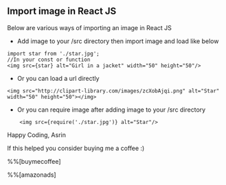 ## Import image in React JS

Below are various ways of importing an image in React JS 

- Add image to your /src directory then import image and load like below
```
import star from './star.jpg';
//In your const or function
<img src={star} alt="Girl in a jacket" width="50" height="50"/>
```

- Or you can load a url directly

```
<img src="http://clipart-library.com/images/zcXobAjqi.png" alt="Star" width="50" height="50"></img>
```

- Or you can require image after adding image to your /src directory

```
    <img src={require('./star.jpg')} alt="Star"/>
```

Happy Coding,
Asrin

If this helped you consider buying me a coffee :)

%%[buymecoffee]

%%[amazonads]